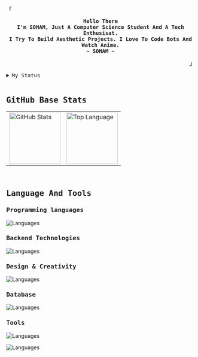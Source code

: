 <!-- SpreasSheets650's  GitHub Profile -->

<div align="justify">

<!-- Profile -->

<p align="left"><strong><samp>「 </samp></strong></p>

  <p align="center">
<samp>
      <b>
        Hello There 
      <br>
        I'm SOHAM, Just A Computer Science Student And A Tech Enthusisat.
      <br>
        I Try To Build Aesthetic Projects. I Love To Code Bots And Watch Anime.
      <br>
        ~ SOHAM ~
      </b>
</samp>
    </p>

<p align="right"><strong><samp> 」</samp></strong></p>

<!-- Status -->
<details>

<summary> <samp> My Status </summary>

<a> ![My Discord](https://discord-readme-badge.vercel.app/api?id=727012870683885578) </a>

<a> [![spotify-github-profile](https://spotify-github-profile.vercel.app/api/view?uid=x4o0yd3uqpjbzgo1atn61ik6l&cover_image=true&theme=novatorem&show_offline=false&background_color=121212&interchange=true&bar_color=ffffff&bar_color_cover=true)](https://github.com/kittinan/spotify-github-profile) </a>


</details>



<br>

<!-- Github Stats -->

  <summary><b><h2><samp>GitHub Base Stats</samp></h2></b></summary>

<div align="center">
  <table>
    <tr>
      <td><a href="#--------"><img height="137px" align="center" alt="GitHub Stats" src="https://github-readme-stats.vercel.app/api?username=spreadsheets600&count_private=true&show_icons=true&include_all_commits=true&line_height=21&hide_border=true&theme=nord"/></a></td>
      <td><a href="#--------"><img height="137px" align="center" alt="Top Language" src="https://github-readme-stats.vercel.app/api/top-langs/?username=spreadsheets600&layout=compact&line_height=21&hide_border=true&theme=nord"/></a></td>
    </tr>
  </table>
</div>

<br>


<!-- Skill Section -->

  <summary><b><h2> <samp>Language And Tools</samp></h2></b></summary>

<p align="center">

<h3> <samp> Programming languages </samp> </h3>

<a> ![Languages](https://skillicons.dev/icons?i=html,css,js,py,bash&theme=dark) </a>

<h3> <samp> Backend Technologies </samp> </h3>

<a> ![Languages](https://skillicons.dev/icons?i=django,flask,tensorflow,nodejs&theme=dark) </a>

<h3> <samp> Design & Creativity </samp> </h3>

<a> ![Languages](https://skillicons.dev/icons?i=illustrator,xd,figma&theme=dark) </a>

<h3> <samp> Database </samp> </h3>

<a> ![Languages](https://skillicons.dev/icons?i=mongo,mysql,&theme=dark) </a>

<h3> <samp> Tools </samp> </h3>

<a> ![Languages](https://skillicons.dev/icons?i=vscode,sublime,replit,notion,github&theme=dark) </a>

<a> ![Languages](https://skillicons.dev/icons?i=discord,bots&theme=dark) </a>

</p>

